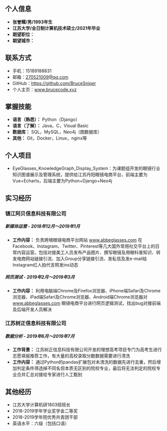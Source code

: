  ## 个人信息


 * **张誉耀/男/1993年生**
 * **江苏大学/全日制计算机技术硕士/2021年毕业**
 * **期望职位：**
 * **期望城市：**

 ## 联系方式
 
 * 手机：15189188831
 * 邮箱：270521009@qq.com
 * GitHub：https://github.com/BruceSniper
 * 个人主页：www.brucecode.xyz

 ## 掌握技能
 
 * **语言（熟悉）：** Python（Django）
 * **语言（了解）：** Java，C，Visual Basic
 * **数据库：** SQL，MySQL，Neo4j（图数据库）
 * **其他：** Git，Docker，Linux，nginx等

 ## 个人项目
 
 * EyeGlasses_KnowledgeGraph_Display_System：为课题组开发的眼镜行业知识图谱展示及管理系统，提供给江苏丹阳眼镜电商平台，前端主要为Vue+Echarts，后端主要为Python+Django+Neo4j

## 实习经历

### 镇江阿贝信息科技有限公司
##### 新媒体运营 - 2018年12月～2019年1月
* **工作内容：** 负责跨境眼镜电商平台网站 www.abbeglasses.com 在Facebook、Instagram、Twitter、Pinterest等几大国外常用社交平台上的日常内容运营。包括对接美工人员发布产品图片、撰写眼镜及用眼科普知识、转发电商网站链接引流、加入Group分享链接引流、发私信及发e-mail给Instagram红人拍代言照发ins动态


##### 网页测试 - 2019年2月～2019年3月
* **工作内容：** 利用电脑端Chrome及Firefox浏览器、iPhone端Safari及Chrome浏览器、iPad端Safari及Chrome浏览器、Android端Chrome浏览器对 www.abbeglasses.com 眼镜电商平台进行网页逻辑测试，找出bug对接前端及后端开发人员解决

### 江苏树正信息科技有限公司
##### 数据分析 - 2019年6月～2019年7月
* **工作背景：** 江苏树正信息科技有限公司开发的理想高考项目专门为高考生进行志愿填报推荐工作，有大量的高校录取分数数据需要进行清洗
* **工作内容：** 通过Python的pandas扩展包对未清洗的数据先进行去重，然后增加判定条件筛选掉不同名但本质无区别的院校专业，最后将无法判定的院校专业合并汇总对接给专家进行人工甄别

## 其他经历
* 江苏大学计算机研1803班班长
* 2018-2019学年学业奖学金二等奖
* 2018-2019学年院优秀共青团干部
* 英语水平：六级（包括口语）